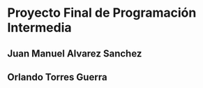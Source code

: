 <h1>Proyecto Final de Programación Intermedia</h1>
<h2>Juan Manuel Alvarez Sanchez</h2>
<h2>Orlando Torres Guerra</h2>
